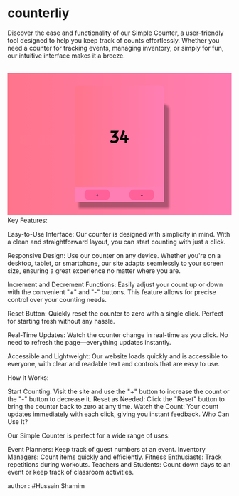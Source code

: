 # counterliy <br>

<p>Discover the ease and functionality of our Simple Counter, a user-friendly tool designed to help you keep track of counts effortlessly. Whether you need a counter for tracking events, managing inventory, or simply for fun, our intuitive interface makes it a breeze.</p>
<br>
<img src="./counter.png" alt="counter">
<br>
Key Features:

Easy-to-Use Interface: Our counter is designed with simplicity in mind. With a clean and straightforward layout, you can start counting with just a click.

Responsive Design: Use our counter on any device. Whether you're on a desktop, tablet, or smartphone, our site adapts seamlessly to your screen size, ensuring a great experience no matter where you are.

Increment and Decrement Functions: Easily adjust your count up or down with the convenient "+" and "-" buttons. This feature allows for precise control over your counting needs.

Reset Button: Quickly reset the counter to zero with a single click. Perfect for starting fresh without any hassle.

Real-Time Updates: Watch the counter change in real-time as you click. No need to refresh the page—everything updates instantly.

Accessible and Lightweight: Our website loads quickly and is accessible to everyone, with clear and readable text and controls that are easy to use.

How It Works:

Start Counting: Visit the site and use the "+" button to increase the count or the "-" button to decrease it.
Reset as Needed: Click the "Reset" button to bring the counter back to zero at any time.
Watch the Count: Your count updates immediately with each click, giving you instant feedback.
Who Can Use It?

Our Simple Counter is perfect for a wide range of uses:

Event Planners: Keep track of guest numbers at an event.
Inventory Managers: Count items quickly and efficiently.
Fitness Enthusiasts: Track repetitions during workouts.
Teachers and Students: Count down days to an event or keep track of classroom activities.

author : #Hussain Shamim 
